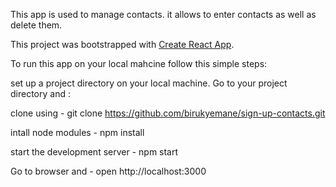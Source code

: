 This app is used to manage contacts. it allows to enter contacts as well as delete them. 

This project was bootstrapped with [Create React App](https://github.com/facebookincubator/create-react-app).

To run this app on your local mahcine follow this simple steps:

set up a project directory on your local machine. Go to your project directory and :

 clone using - git clone https://github.com/birukyemane/sign-up-contacts.git
 
 intall node modules - npm install
 
 start the development server - npm start
 
 Go to browser and - open http://localhost:3000
